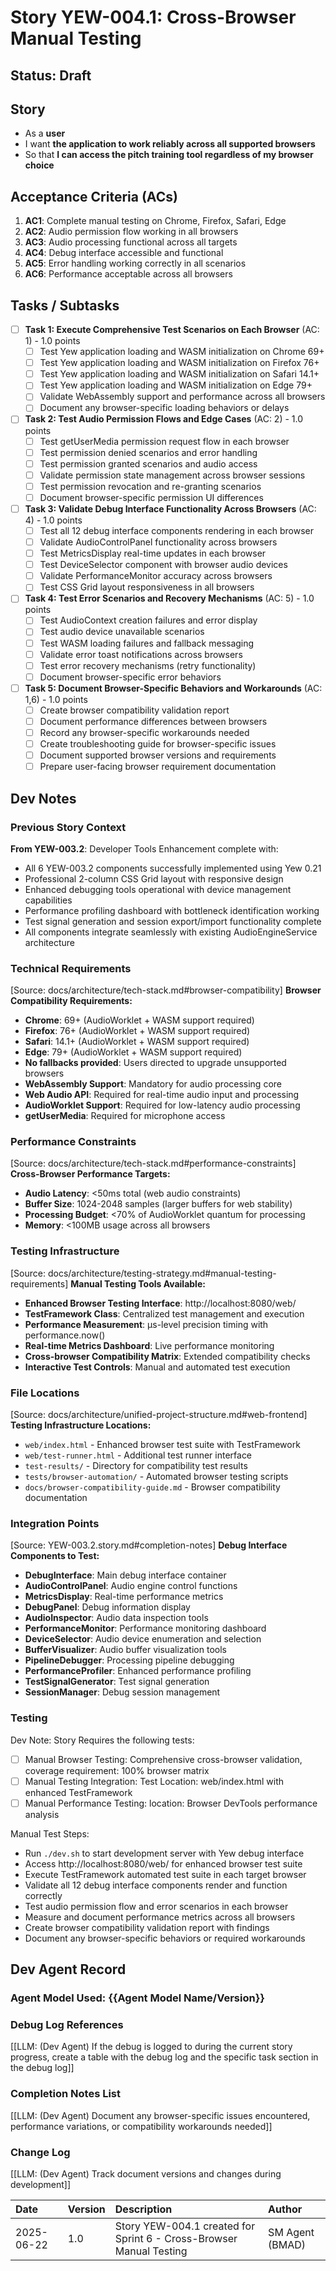 # Story YEW-004.1: Cross-Browser Manual Testing

## Status: Draft

## Story

- As a **user**
- I want **the application to work reliably across all supported browsers**
- So that **I can access the pitch training tool regardless of my browser choice**

## Acceptance Criteria (ACs)

1. **AC1**: Complete manual testing on Chrome, Firefox, Safari, Edge
2. **AC2**: Audio permission flow working in all browsers
3. **AC3**: Audio processing functional across all targets
4. **AC4**: Debug interface accessible and functional
5. **AC5**: Error handling working correctly in all scenarios
6. **AC6**: Performance acceptable across all browsers

## Tasks / Subtasks

- [ ] **Task 1: Execute Comprehensive Test Scenarios on Each Browser** (AC: 1) - 1.0 points
  - [ ] Test Yew application loading and WASM initialization on Chrome 69+
  - [ ] Test Yew application loading and WASM initialization on Firefox 76+
  - [ ] Test Yew application loading and WASM initialization on Safari 14.1+
  - [ ] Test Yew application loading and WASM initialization on Edge 79+
  - [ ] Validate WebAssembly support and performance across all browsers
  - [ ] Document any browser-specific loading behaviors or delays

- [ ] **Task 2: Test Audio Permission Flows and Edge Cases** (AC: 2) - 1.0 points
  - [ ] Test getUserMedia permission request flow in each browser
  - [ ] Test permission denied scenarios and error handling
  - [ ] Test permission granted scenarios and audio access
  - [ ] Validate permission state management across browser sessions
  - [ ] Test permission revocation and re-granting scenarios
  - [ ] Document browser-specific permission UI differences

- [ ] **Task 3: Validate Debug Interface Functionality Across Browsers** (AC: 4) - 1.0 points
  - [ ] Test all 12 debug interface components rendering in each browser
  - [ ] Validate AudioControlPanel functionality across browsers
  - [ ] Test MetricsDisplay real-time updates in each browser
  - [ ] Test DeviceSelector component with browser audio devices
  - [ ] Validate PerformanceMonitor accuracy across browsers
  - [ ] Test CSS Grid layout responsiveness in all browsers

- [ ] **Task 4: Test Error Scenarios and Recovery Mechanisms** (AC: 5) - 1.0 points
  - [ ] Test AudioContext creation failures and error display
  - [ ] Test audio device unavailable scenarios
  - [ ] Test WASM loading failures and fallback messaging
  - [ ] Validate error toast notifications across browsers
  - [ ] Test error recovery mechanisms (retry functionality)
  - [ ] Document browser-specific error behaviors

- [ ] **Task 5: Document Browser-Specific Behaviors and Workarounds** (AC: 1,6) - 1.0 points
  - [ ] Create browser compatibility validation report
  - [ ] Document performance differences between browsers
  - [ ] Record any browser-specific workarounds needed
  - [ ] Create troubleshooting guide for browser-specific issues
  - [ ] Document supported browser versions and requirements
  - [ ] Prepare user-facing browser requirement documentation

## Dev Notes

### Previous Story Context
**From YEW-003.2**: Developer Tools Enhancement complete with:
- All 6 YEW-003.2 components successfully implemented using Yew 0.21
- Professional 2-column CSS Grid layout with responsive design
- Enhanced debugging tools operational with device management capabilities
- Performance profiling dashboard with bottleneck identification working
- Test signal generation and session export/import functionality complete
- All components integrate seamlessly with existing AudioEngineService architecture

### Technical Requirements
[Source: docs/architecture/tech-stack.md#browser-compatibility]
**Browser Compatibility Requirements:**
- **Chrome**: 69+ (AudioWorklet + WASM support required)
- **Firefox**: 76+ (AudioWorklet + WASM support required)
- **Safari**: 14.1+ (AudioWorklet + WASM support required)
- **Edge**: 79+ (AudioWorklet + WASM support required)
- **No fallbacks provided**: Users directed to upgrade unsupported browsers
- **WebAssembly Support**: Mandatory for audio processing core
- **Web Audio API**: Required for real-time audio input and processing
- **AudioWorklet Support**: Required for low-latency audio processing
- **getUserMedia**: Required for microphone access

### Performance Constraints
[Source: docs/architecture/tech-stack.md#performance-constraints]
**Cross-Browser Performance Targets:**
- **Audio Latency**: <50ms total (web audio constraints)
- **Buffer Size**: 1024-2048 samples (larger buffers for web stability)
- **Processing Budget**: <70% of AudioWorklet quantum for processing
- **Memory**: <100MB usage across all browsers

### Testing Infrastructure
[Source: docs/architecture/testing-strategy.md#manual-testing-requirements]
**Manual Testing Tools Available:**
- **Enhanced Browser Testing Interface**: http://localhost:8080/web/
- **TestFramework Class**: Centralized test management and execution
- **Performance Measurement**: μs-level precision timing with performance.now()
- **Real-time Metrics Dashboard**: Live performance monitoring
- **Cross-browser Compatibility Matrix**: Extended compatibility checks
- **Interactive Test Controls**: Manual and automated test execution

### File Locations
[Source: docs/architecture/unified-project-structure.md#web-frontend]
**Testing Infrastructure Locations:**
- `web/index.html` - Enhanced browser test suite with TestFramework
- `web/test-runner.html` - Additional test runner interface  
- `test-results/` - Directory for compatibility test results
- `tests/browser-automation/` - Automated browser testing scripts
- `docs/browser-compatibility-guide.md` - Browser compatibility documentation

### Integration Points
[Source: YEW-003.2.story.md#completion-notes]
**Debug Interface Components to Test:**
- **DebugInterface**: Main debug interface container
- **AudioControlPanel**: Audio engine control functions
- **MetricsDisplay**: Real-time performance metrics
- **DebugPanel**: Debug information display
- **AudioInspector**: Audio data inspection tools
- **PerformanceMonitor**: Performance monitoring dashboard
- **DeviceSelector**: Audio device enumeration and selection
- **BufferVisualizer**: Audio buffer visualization tools
- **PipelineDebugger**: Processing pipeline debugging
- **PerformanceProfiler**: Enhanced performance profiling
- **TestSignalGenerator**: Test signal generation
- **SessionManager**: Debug session management

### Testing

Dev Note: Story Requires the following tests:

- [ ] Manual Browser Testing: Comprehensive cross-browser validation, coverage requirement: 100% browser matrix
- [ ] Manual Testing Integration: Test Location: web/index.html with enhanced TestFramework
- [ ] Manual Performance Testing: location: Browser DevTools performance analysis

Manual Test Steps:

- Run `./dev.sh` to start development server with Yew debug interface
- Access http://localhost:8080/web/ for enhanced browser test suite
- Execute TestFramework automated test suite in each target browser
- Validate all 12 debug interface components render and function correctly
- Test audio permission flow and error scenarios in each browser
- Measure and document performance metrics across all browsers
- Create browser compatibility validation report with findings
- Document any browser-specific behaviors or required workarounds

## Dev Agent Record

### Agent Model Used: {{Agent Model Name/Version}}

### Debug Log References

[[LLM: (Dev Agent) If the debug is logged to during the current story progress, create a table with the debug log and the specific task section in the debug log]]

### Completion Notes List

[[LLM: (Dev Agent) Document any browser-specific issues encountered, performance variations, or compatibility workarounds needed]]

### Change Log

[[LLM: (Dev Agent) Track document versions and changes during development]]

| Date | Version | Description | Author |
| :--- | :------ | :---------- | :----- |
| 2025-06-22 | 1.0 | Story YEW-004.1 created for Sprint 6 - Cross-Browser Manual Testing | SM Agent (BMAD) | 